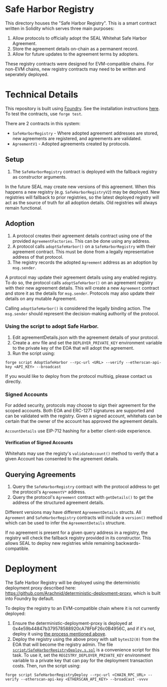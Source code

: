 # Safe Harbor Registry

This directory houses the "Safe Harbor Registry". This is a smart contract written in Solidity which serves three main purposes:

1. Allow protocols to officially adopt the SEAL Whitehat Safe Harbor Agreement.
2. Store the agreement details on-chain as a permanent record.
3. Allow for future updates to the agreement terms by adopters.

These registry contracts were designed for EVM-compatible chains. For non-EVM chains, new registry contracts may need to be written and seperately deployed.

# Technical Details

This repository is built using [Foundry](https://book.getfoundry.sh/). See the installation instructions [here](https://github.com/foundry-rs/foundry#installation). To test the contracts, use `forge test`.

There are 2 contracts in this system:

-   `SafeHarborRegistry` - Where adopted agreement addresses are stored, new agreements are registered, and agreements are validated.
-   `AgreementV1` - Adopted agreements created by protocols.

## Setup

1. The `SafeHarborRegistry` contract is deployed with the fallback registry as constructor arguments.

In the future SEAL may create new versions of this agreement. When this happens a new registry (e.g. `SafeHarborRegistryV2`) may be deployed. New registries will fallback to prior registries, so the latest deployed registry will act as the source of truth for all adoption details. Old registries will always remain functional.

## Adoption

1. A protocol creates their agreement details contract using one of the provided `AgreementFactories`. This can be done using any address.
2. A protocol calls `adoptSafeHarbor()` on a `SafeHarborRegistry` with their agreement contract. This must be done from a legally representative address of that protocol.
3. The registry records the adopted `Agreement` address as an adoption by `msg.sender`.

A protocol may update their agreement details using any enabled registry. To do so, the protocol calls `adoptSafeHarbor()` on an agreement registry with their new agreement details. This will create a new `Agreement` contract and store it as the details for `msg.sender`. Protocols may also update their details on any mutable Agreement.

Calling `adoptSafeHarbor()` is considered the legally binding action. The `msg.sender` should represent the decision-making authority of the protocol.

### Using the script to adopt Safe Harbor.

1. Edit agreementDetails.json with the agreement details of your protocol.
2. Create a .env file and set the `DEPLOYER_PRIVATE_KEY` environment variable to the private key of the EOA that will adopt the agreement.
3. Run the script using:

```
forge script AdoptSafeHarbor --rpc-url <URL> --verify --etherscan-api-key <API_KEY> --broadcast
```

If you would like to deploy from the protocol multisig, please contact us directly.

### Signed Accounts

For added security, protocols may choose to sign their agreement for the scoped accounts. Both EOA and ERC-1271 signatures are supported and can be validated with the registry. Given a signed account, whitehats can be certain that the owner of the account has approved the agreement details.

`AccountDetails` use EIP-712 hashing for a better client-side experience.

#### Verification of Signed Accounts

Whitehats may use the registy's `validateAccount()` method to verify that a given Account has consented to the agreement details.

## Querying Agreements

1. Query the `SafeHarborRegistry` contract with the protocol address to get the protocol's `AgreementV*` address.
2. Query the protocol's `Agreement` contract with `getDetails()` to get the address of the structured agreement details.

Different versions may have different `AgreementDetails` structs. All `Agreement` and `SafeHarborRegistry` contracts will include a `version()` method which can be used to infer the `AgreementDetails` structure.

If no agreement is present for a given query address in a registry, the registry will check the fallback registry provided in its constructor. This allows SEAL to deploy new registries while remaining backwards-compatible.

# Deployment

The Safe Harbor Registry will be deployed using the deterministic deployment proxy described here: https://github.com/Arachnid/deterministic-deployment-proxy, which is built into Foundry by default.

To deploy the registry to an EVM-compatible chain where it is not currently deployed:

1. Ensure the deterministic-deployment-proxy is deployed at 0x4e59b44847b379578588920cA78FbF26c0B4956C, and if it's not, deploy it using [the process mentioned above](https://github.com/Arachnid/deterministic-deployment-proxy).
2. Deploy the registry using the above proxy with salt `bytes32(0)` from the EOA that will become the registry admin. The file [`script/SafeHarborRegistryDeploy.s.sol`](script/SafeHarborRegistryDeploy.s.sol) is a convenience script for this task. To use it, set the `REGISTRY_DEPLOYER_PRIVATE_KEY` environment variable to a private key that can pay for the deployment transaction costs. Then, run the script using:

```
forge script SafeHarborRegistryDeploy --rpc-url <CHAIN_RPC_URL> --verify --etherscan-api-key <ETHERSCAN_API_KEY> --broadcast -vvvv
```
